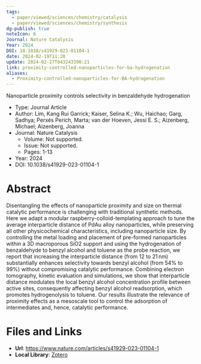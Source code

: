 ```yaml
---
tags:
  - paper/viewed/sciences/chemistry/catalysis
  - paper/viewed/sciences/chemistry/synthesis
dg-publish: true
noteIcon: 6
Journal: Nature Catalysis
Year: 2024
DOI: 10.1038/s41929-023-01104-1
date: 2024-02-19T11:20
update: 2024-02-27T043243390:21
link: proximity-controlled-nanoparticles-for-ba-hydrogenation
aliases:
  - Proximity-controlled-nanoparticles-for-BA-hydrogenation
---
```


Nanoparticle proximity controls selectivity in benzaldehyde hydrogenation

- Type: Journal Article
- Author: Lim, Kang Rui Garrick; Kaiser, Selina K.; Wu, Haichao; Garg, Sadhya; Perxés Perich, Marta; van der Hoeven, Jessi E. S.; Aizenberg, Michael; Aizenberg, Joanna
- Journal: Nature Catalysis
    - Volume: Not supported.
    - Issue: Not supported.
    - Pages: 1-13
- Year: 2024
- DOI: 10.1038/s41929-023-01104-1

# Abstract
Disentangling the effects of nanoparticle proximity and size on thermal catalytic performance is challenging with traditional synthetic methods. Here we adapt a modular raspberry-colloid-templating approach to tune the average interparticle distance of PdAu alloy nanoparticles, while preserving all other physicochemical characteristics, including nanoparticle size. By controlling the metal loading and placement of pre-formed nanoparticles within a 3D macroporous SiO2 support and using the hydrogenation of benzaldehyde to benzyl alcohol and toluene as the probe reaction, we report that increasing the interparticle distance (from 12 to 21 nm) substantially enhances selectivity towards benzyl alcohol (from 54% to 99%) without compromising catalytic performance. Combining electron tomography, kinetic evaluation and simulations, we show that interparticle distance modulates the local benzyl alcohol concentration profile between active sites, consequently affecting benzyl alcohol readsorption, which promotes hydrogenolysis to toluene. Our results illustrate the relevance of proximity effects as a mesoscale tool to control the adsorption of intermediates and, hence, catalytic performance.

# Files and Links
- **Url**: https://www.nature.com/articles/s41929-023-01104-1
- **Local Library**: [Zotero](zotero://select/library/items/RGUFQGB8)